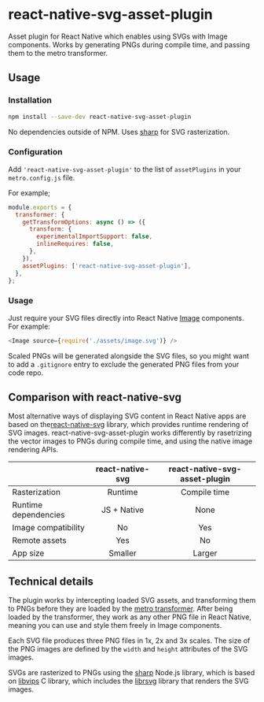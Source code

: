 # react-native-svg-asset-plugin

Asset plugin for React Native which enables using SVGs with Image components. Works by generating PNGs during compile time, and passing them to the metro transformer.


## Usage

### Installation

```bash
npm install --save-dev react-native-svg-asset-plugin
```

No dependencies outside of NPM. Uses [sharp](https://github.com/lovell/sharp) for SVG rasterization.


### Configuration

Add `'react-native-svg-asset-plugin'` to the list of `assetPlugins` in your `metro.config.js` file.

For example;

```javascript
module.exports = {
  transformer: {
    getTransformOptions: async () => ({
      transform: {
        experimentalImportSupport: false,
        inlineRequires: false,
      },
    }),
    assetPlugins: ['react-native-svg-asset-plugin'],
  },
};
```

### Usage

Just require your SVG files directly into React Native [Image](https://facebook.github.io/react-native/docs/image) components. For example:

```javascript
<Image source={require('./assets/image.svg')} />
```

Scaled PNGs will be generated alongside the SVG files, so you might want to add a `.gitignore` entry to exclude the generated PNG files from your code repo.


## Comparison with react-native-svg

Most alternative ways of displaying SVG content in React Native apps are based on the[react-native-svg](https://github.com/react-native-community/react-native-svg) library, which provides runtime rendering of SVG images. react-native-svg-asset-plugin works differently by rasetrizing the vector images to PNGs during compile time, and using the native image rendering APIs.

|                      |  react-native-svg  |  react-native-svg-asset-plugin  |
|----------------------|:------------------:|:-------------------------------:|
| Rasterization        |  Runtime           |  Compile time                   |
| Runtime dependencies |  JS + Native       |  None                           |
| Image compatibility  |  No                |  Yes                            |
| Remote assets        |  Yes               |  No                             |
| App size             |  Smaller           |  Larger                         |


## Technical details

The plugin works by intercepting loaded SVG assets, and transforming them to PNGs before they are loaded by the [metro transformer](https://facebook.github.io/metro/docs/en/concepts#transformation). After being loaded by the transformer, they work as any other PNG file in React Native, meaning you can use and style them freely in Image components.

Each SVG file produces three PNG files in 1x, 2x and 3x scales. The size of the PNG images are defined by the `width` and `height` attributes of the SVG images.

SVGs are rasterized to PNGs using the [sharp](https://github.com/lovell/sharp) Node.js library, which is based on [libvips](https://github.com/libvips/libvips) C library, which includes the [librsvg](https://github.com/GNOME/librsvg) library that renders the SVG images.
